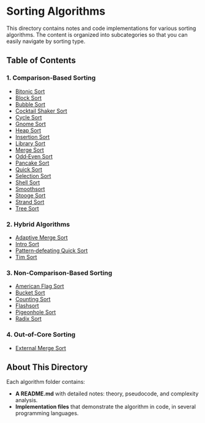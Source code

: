 # Sorting Algorithms

This directory contains notes and code implementations for various sorting algorithms. The content is organized into subcategories so that you can easily navigate by sorting type.

## Table of Contents

### 1. Comparison‑Based Sorting
- [Bitonic Sort](./comparison-based/bitonic_sort/README.md)
- [Block Sort](./comparison-based/block_sort/README.md)
- [Bubble Sort](./comparison-based/bubble_sort/README.md)
- [Cocktail Shaker Sort](./comparison-based/cocktail_shaker_sort/README.md)
- [Cycle Sort](./comparison-based/cycle_sort/README.md)
- [Gnome Sort](./comparison-based/gnome_sort/README.md)
- [Heap Sort](./comparison-based/heap_sort/README.md)
- [Insertion Sort](./comparison-based/insertion_sort/README.md)
- [Library Sort](./comparison-based/library_sort/README.md)
- [Merge Sort](./comparison-based/merge_sort/README.md)
- [Odd‑Even Sort](./comparison-based/odd-even_sort/README.md)
- [Pancake Sort](./comparison-based/pancake_sort/README.md)
- [Quick Sort](./comparison-based/quick_sort/README.md)
- [Selection Sort](./comparison-based/selection_sort/README.md)
- [Shell Sort](./comparison-based/shell_sort/README.md)
- [Smoothsort](./comparison-based/smoothsort/README.md)
- [Stooge Sort](./comparison-based/stooge_sort/README.md)
- [Strand Sort](./comparison-based/strand_sort/README.md)
- [Tree Sort](./comparison-based/tree_sort/README.md)

### 2. Hybrid Algorithms
- [Adaptive Merge Sort](./hybrid_algorithms/adaptive_merge_sort/README.md)
- [Intro Sort](./hybrid_algorithms/intro_sort/README.md)
- [Pattern‑defeating Quick Sort](./hybrid_algorithms/pattern-defeating_quick_sort/README.md)
- [Tim Sort](./hybrid_algorithms/tim_sort/README.md)

### 3. Non‑Comparison‑Based Sorting
- [American Flag Sort](./non-comparison-based/american_flag_sort/README.md)
- [Bucket Sort](./non-comparison-based/bucket_sort/README.md)
- [Counting Sort](./non-comparison-based/counting_sort/README.md)
- [Flashsort](./non-comparison-based/flashsort/README.md)
- [Pigeonhole Sort](./non-comparison-based/pigeonhole_sort/README.md)
- [Radix Sort](./non-comparison-based/radix_sort/README.md)

### 4. Out‑of‑Core Sorting
- [External Merge Sort](./out-of-core_sorting/external_merge_sort/README.md)

## About This Directory

Each algorithm folder contains:
- **A README.md** with detailed notes: theory, pseudocode, and complexity analysis.
- **Implementation files** that demonstrate the algorithm in code, in several programming languages.

